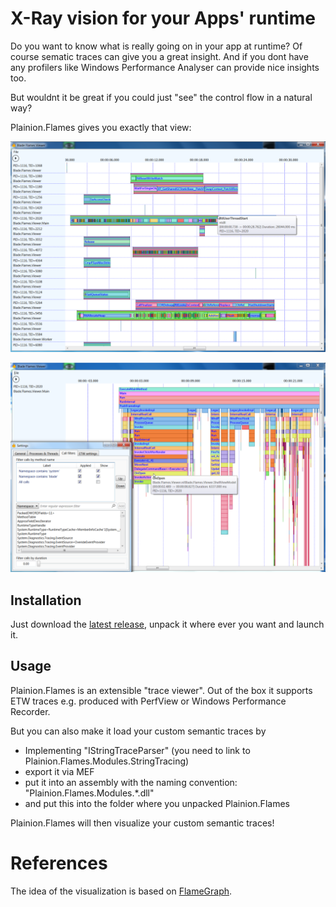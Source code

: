 
# X-Ray vision for your Apps' runtime

Do you want to know what is really going on in your app at runtime?
Of course sematic traces can give you a great insight.
And if you dont have any profilers like Windows Performance Analyser can provide nice insights too.

But wouldnt it be great if you could just "see" the control flow in a natural way?

Plainion.Flames gives you exactly that view:


![](doc/Screenshots/Flames.Overview.png)

![](doc/Screenshots/Flames.Filter.png)

## Installation

Just download the [latest release](https://github.com/plainionist/Plainion.Flames/releases), unpack it where ever you want and launch it.

## Usage

Plainion.Flames is an extensible "trace viewer". Out of the box it supports ETW traces e.g. produced with
PerfView or Windows Performance Recorder.

But you can also make it load your custom semantic traces by

- Implementing "IStringTraceParser" (you need to link to Plainion.Flames.Modules.StringTracing)
- export it via MEF
- put it into an assembly with the naming convention: "Plainion.Flames.Modules.*.dll"
- and put this into the folder where you unpacked Plainion.Flames

Plainion.Flames will then visualize your custom semantic traces!



# References

The idea of the visualization is based on [FlameGraph](http://www.brendangregg.com/FlameGraphs/cpuflamegraphs.html).


